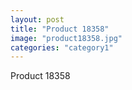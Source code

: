 ```yaml
---
layout: post
title: "Product 18358"
image: "product18358.jpg"
categories: "category1"
---
```

Product 18358
